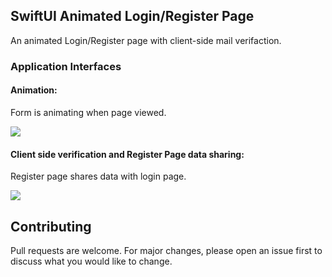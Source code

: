 
## SwiftUI Animated Login/Register Page

An animated Login/Register page with client-side mail verifaction.

### Application Interfaces

#### Animation:
Form is animating when page viewed.

![](https://media.giphy.com/media/KczWxaGOnpWDl3RCIy/giphy.gif)

#### Client side verification and Register Page data sharing:

Register page shares data with login page.

![](https://media.giphy.com/media/LlFVxsMuHBXg1oHjAu/giphy.gif)



## Contributing
Pull requests are welcome. For major changes, please open an issue first to discuss what you would like to change.

